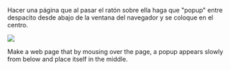 Hacer una página que al pasar el ratón sobre ella haga que "popup" entre despacito desde abajo de la ventana del navegador y se coloque en el centro.

![](https://files.gitbook.com/v0/b/gitbook-28427.appspot.com/o/assets%2F-MWwxJ68y05F115J-zJ5%2Fsync%2F0afc3635e1ffb8a59096426075d99dd6c3ca6459.png?generation=1617004309650834&alt=media)

Make a web page that by mousing over the page, a popup appears slowly from below and place itself in the middle.
